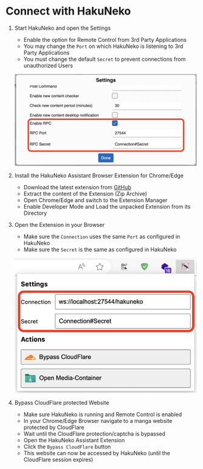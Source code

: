 # Connect with HakuNeko

1. Start HakuNeko and open the Settings
   - Enable the option for Remote Control from 3rd Party Applications
   - You may change the `Port` on which HakuNeko is listening to 3rd Party Applications
   - You must change the default `Secret` to prevent connections from unauthorized Users

   ![](./hakuneko-rpc.png)

2. Install the HakuNeko Assistant Browser Extension for Chrome/Edge
   - Download the latest extension from [GitHub](https://github.com/manga-download/haruneko-assistant/releases)
   - Extract the content of the Extension (Zip Archive)
   - Open Chrome/Edge and switch to the Extension Manager
   - Enable Developer Mode and Load the unpacked Extension from its Directory

3. Open the Extension in your Browser
   - Make sure the `Connection` uses the same `Port` as configured in HakuNeko
   - Make sure the `Secret` is the same as configured in HakuNeko

   ![](./hakuneko-assistant.png)

4. Bypass CloudFlare protected Website
   - Make sure HakuNeko is running and Remote Control is enabled
   - In your Chrome/Edge Browser navigate to a manga website protected by CloudFlare
   - Wait until the CloudFlare protection/captcha is bypassed
   - Open the HakuNeko Assistant Extension
   - Click the `Bypass CloudFlare` button
   - This website can now be accessed by HakuNeko (until the CloudFlare session expires)